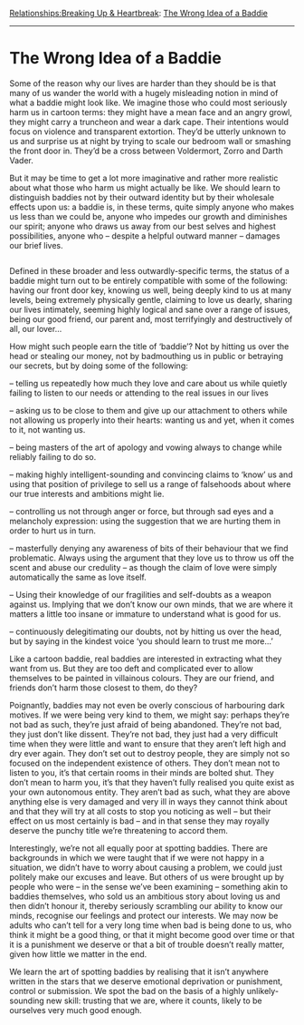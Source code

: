 [Relationships:](https://www.theschooloflife.com/thebookoflife/category/relationships/)[Breaking Up & Heartbreak](https://www.theschooloflife.com/thebookoflife/category/relationships/breaking-up-heartbreak/): [The Wrong Idea of a Baddie](https://www.theschooloflife.com/thebookoflife/the-wrong-idea-of-a-baddie/)

* * *

# The Wrong Idea of a Baddie

Some of the reason why our lives are harder than they should be is that many of us wander the world with a hugely misleading notion in mind of what a baddie might look like. We imagine those who could most seriously harm us in cartoon terms: they might have a mean face and an angry growl, they might carry a truncheon and wear a dark cape. Their intentions would focus on violence and transparent extortion. They’d be utterly unknown to us and surprise us at night by trying to scale our bedroom wall or smashing the front door in. They’d be a cross between Voldermort, Zorro and Darth Vader.

But it may be time to get a lot more imaginative and rather more realistic about what those who harm us might actually be like. We should learn to distinguish baddies not by their outward identity but by their wholesale effects upon us: a baddie is, in these terms, quite simply anyone who makes us less than we could be, anyone who impedes our growth and diminishes our spirit; anyone who draws us away from our best selves and highest possibilities, anyone who – despite a helpful outward manner – damages our brief lives.

<figure class="aligncenter"><img src="https://www.theschooloflife.com/thebookoflife/wp-content/uploads/2019/12/1_5OTOB-tvlspUd2aEFeAehQ.jpeg" alt="" class="wp-image-23927" srcset="https://www.theschooloflife.com/thebookoflife/wp-content/uploads/2019/12/1_5OTOB-tvlspUd2aEFeAehQ.jpeg 461w, https://www.theschooloflife.com/thebookoflife/wp-content/uploads/2019/12/1_5OTOB-tvlspUd2aEFeAehQ-300x260.jpeg 300w" sizes="(max-width: 461px) 100vw, 461px"></figure>

Defined in these broader and less outwardly-specific terms, the status of a baddie might turn out to be entirely compatible with some of the following: having our front door key, knowing us well, being deeply kind to us at many levels, being extremely physically gentle, claiming to love us dearly, sharing our lives intimately, seeming highly logical and sane over a range of issues, being our good friend, our parent and, most terrifyingly and destructively of all, our lover…

How might such people earn the title of ‘baddie’? Not by hitting us over the head or stealing our money, not by badmouthing us in public or betraying our secrets, but by doing some of the following:

– telling us repeatedly how much they love and care about us while quietly failing to listen to our needs or attending to the real issues in our lives

– asking us to be close to them and give up our attachment to others while not allowing us properly into their hearts: wanting us and yet, when it comes to it, not wanting us.&nbsp;

– being masters of the art of apology and vowing always to change while reliably failing to do so.

– making highly intelligent-sounding and convincing claims to ‘know’ us and using that position of privilege to sell us a range of falsehoods about where our true interests and ambitions might lie.

– controlling us not through anger or force, but through sad eyes and a melancholy expression: using the suggestion that we are hurting them in order to hurt us in turn.

– masterfully denying any awareness of bits of their behaviour that we find problematic. Always using the argument that they love us to throw us off the scent and abuse our credulity – as though the claim of love were simply automatically the same as love itself.

– Using their knowledge of our fragilities and self-doubts as a weapon against us. Implying that we don’t know our own minds, that we are where it matters a little too insane or immature to understand what is good for us.

– continuously delegitimating our doubts, not by hitting us over the head, but by saying in the kindest voice ‘you should learn to trust me more…’

Like a cartoon baddie, real baddies are interested in extracting what they want from us. But they are too deft and complicated ever to allow themselves to be painted in villainous colours. They are our friend, and friends don’t harm those closest to them, do they?

Poignantly, baddies may not even be overly conscious of harbouring dark motives. If we were being very kind to them, we might say: perhaps they’re not bad as such, they’re just afraid of being abandoned. They’re not bad, they just don’t like dissent. They’re not bad, they just had a very difficult time when they were little and want to ensure that they aren’t left high and dry ever again. They don’t set out to destroy people, they are simply not so focused on the independent existence of others. They don’t mean not to listen to you, it’s that certain rooms in their minds are bolted shut. They don’t mean to harm you, it’s that they haven’t fully realised you quite exist as your own autonomous entity. They aren’t bad as such, what they are above anything else is very damaged and very ill in ways they cannot think about and that they will try at all costs to stop you noticing as well – but their effect on us most certainly is bad – and in that sense they may royally deserve the punchy title we’re threatening to accord them.

Interestingly, we’re not all equally poor at spotting baddies. There are backgrounds in which we were taught that if we were not happy in a situation, we didn’t have to worry about causing a problem, we could just politely make our excuses and leave. But others of us were brought up by people who were – in the sense we’ve been examining – something akin to baddies themselves, who sold us an ambitious story about loving us and then didn’t honour it, thereby seriously scrambling our ability to know our minds, recognise our feelings and protect our interests. We may now be adults who can’t tell for a very long time when bad is being done to us, who think it might be a good thing, or that it might become good over time or that it is a punishment we deserve or that a bit of trouble doesn’t really matter, given how little we matter in the end.

We learn the art of spotting baddies by realising that it isn’t anywhere written in the stars that we deserve emotional deprivation or punishment, control or submission. We spot the bad on the basis of a highly unlikely-sounding new skill: trusting that we are, where it counts, likely to be ourselves very much good enough.
